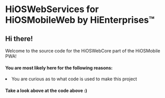 # HiOSWebServices for HiOSMobileWeb by HiEnterprises™

<h2>Hi there!</h2>
Welcome to the source code for the HiOSWebCore part of the HiOSMobile PWA!
<h4>You are most likely here for the following reasons:</h4>
<li>You are curious as to what code is used to make this project</li>
<h4>Take a look above at the code above :)</h4>
